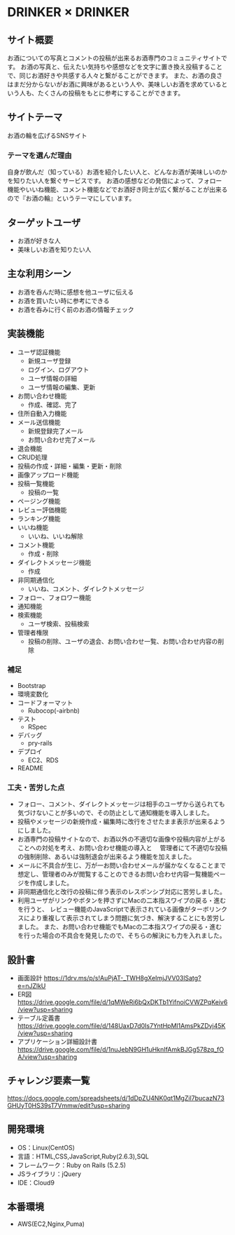 # DRINKER × DRINKER

## サイト概要
お酒についての写真とコメントの投稿が出来るお酒専門のコミュニティサイトです。
お酒の写真と、伝えたい気持ちや感想などを文字に置き換え投稿することで、同じお酒好きや共感する人々と繋がることができます。
また、お酒の良さはまだ分からないがお酒に興味があるという人や、美味しいお酒を求めているという人も、たくさんの投稿をもとに参考にすることができます。

## サイトテーマ
お酒の輪を広げるSNSサイト

### テーマを選んだ理由
自身が飲んだ（知っている）お酒を紹介したい人と、どんなお酒が美味しいのかを知りたい人を繋ぐサービスです。
お酒の感想などの発信によって、フォロー機能やいいね機能、コメント機能などでお酒好き同士が広く繋がることが出来るので『お酒の輪』というテーマにしています。

## ターゲットユーザ
- お酒が好きな人
- 美味しいお酒を知りたい人

## 主な利用シーン
- お酒を呑んだ時に感想を他ユーザに伝える
- お酒を買いたい時に参考にできる
- お酒を呑みに行く前のお酒の情報チェック

## 実装機能
- ユーザ認証機能
  - 新規ユーザ登録
  - ログイン、ログアウト
  - ユーザ情報の詳細
  - ユーザ情報の編集、更新
- お問い合わせ機能
  - 作成、確認、完了
- 住所自動入力機能
- メール送信機能
  - 新規登録完了メール
  - お問い合わせ完了メール
- 退会機能
- CRUD処理
 - 投稿の作成・詳細・編集・更新・削除
- 画像アップロード機能
- 投稿一覧機能
  - 投稿の一覧
- ページング機能
- レビュー評価機能
- ランキング機能
- いいね機能
  - いいね、いいね解除
- コメント機能
  - 作成・削除
- ダイレクトメッセージ機能
  - 作成
- 非同期通信化
  - いいね、コメント、ダイレクトメッセージ
- フォロー、フォロワー機能
- 通知機能
- 検索機能
  - ユーザ検索、投稿検索
- 管理者権限
  - 投稿の削除、ユーザの退会、お問い合わせ一覧、お問い合わせ内容の削除

### 補足
- Bootstrap
- 環境変数化
- コードフォーマット
  - Rubocop(-airbnb)
- テスト
  - RSpec
- デバッグ
  - pry-rails
- デプロイ
  - EC2、RDS
- README

### 工夫・苦労した点
- フォロー、コメント、ダイレクトメッセージは相手のユーザから送られても気づけないことが多いので、その防止として通知機能を導入しました。
- 投稿やメッセージの新規作成・編集時に改行をさせたまま表示が出来るようにしました。
- お酒専門の投稿サイトなので、お酒以外の不適切な画像や投稿内容が上がることへの対処を考え、お問い合わせ機能の導入と
　管理者にて不適切な投稿の強制削除、あるいは強制退会が出来るよう機能を加えました。
- メールに不具合が生じ、万が一お問い合わせメールが届かなくなることまで想定し、管理者のみが閲覧することのできるお問い合わせ内容一覧機能ページを作成しました。
- 非同期通信化と改行の投稿に伴う表示のレスポンシブ対応に苦労しました。
- 利用ユーザがリンクやボタンを押さずにMacの二本指スワイプの戻る・進むを行うと、
  レビュー機能のJavaScriptで表示されている画像がターボリンクスにより重複して表示されてしまう問題に気づき、解決することにも苦労しました。
  また、お問い合わせ機能でもMacの二本指スワイプの戻る・進むを行った場合の不具合を発見したので、そちらの解決にも力を入れました。

## 設計書
- 画面設計  https://1drv.ms/p/s!AuPjAT-_TWH8gXeImjJVV03lSatg?e=nJZlkU
- ER図  https://drive.google.com/file/d/1qMWeRi6bQxDKTb1YifnoiCVWZPqKeiv6/view?usp=sharing
- テーブル定義書  https://drive.google.com/file/d/148UaxD7d0Is7YntHpMl1AmsPkZDvj45K/view?usp=sharing
- アプリケーション詳細設計書  https://drive.google.com/file/d/1nuJebN9GH1uHknIfAmkBJGg578zq_fOA/view?usp=sharing

## チャレンジ要素一覧
https://docs.google.com/spreadsheets/d/1dDpZU4NK0qt1MgZil7bucazN73GHUyT0HS39sT7Vmmw/edit?usp=sharing

## 開発環境
- OS：Linux(CentOS)
- 言語：HTML,CSS,JavaScript,Ruby(2.6.3),SQL
- フレームワーク：Ruby on Rails (5.2.5)
- JSライブラリ：jQuery
- IDE：Cloud9

## 本番環境
- AWS(EC2,Nginx,Puma)